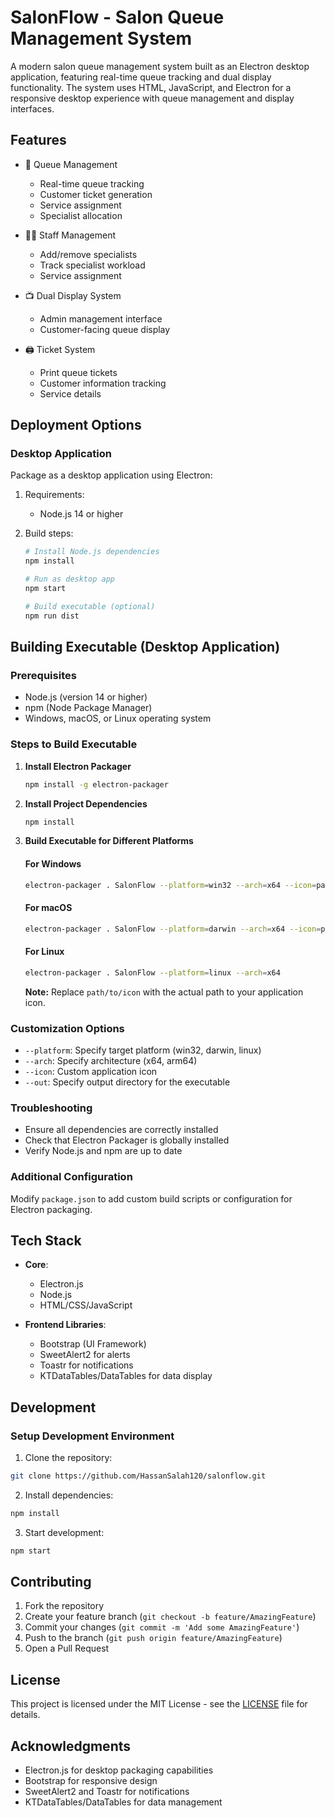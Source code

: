 # SalonFlow - Salon Queue Management System

A modern salon queue management system built as an Electron desktop application, featuring real-time queue tracking and dual display functionality. The system uses HTML, JavaScript, and Electron for a responsive desktop experience with queue management and display interfaces.

## Features

- 🎫 Queue Management
  - Real-time queue tracking
  - Customer ticket generation
  - Service assignment
  - Specialist allocation

- 👩‍💼 Staff Management
  - Add/remove specialists
  - Track specialist workload
  - Service assignment

- 📺 Dual Display System
  - Admin management interface
  - Customer-facing queue display

- 🖨️ Ticket System
  - Print queue tickets
  - Customer information tracking
  - Service details

## Deployment Options

### Desktop Application
Package as a desktop application using Electron:

1. Requirements:
   - Node.js 14 or higher

2. Build steps:
   ```bash
   # Install Node.js dependencies
   npm install

   # Run as desktop app
   npm start

   # Build executable (optional)
   npm run dist
   ```

## Building Executable (Desktop Application)

### Prerequisites
- Node.js (version 14 or higher)
- npm (Node Package Manager)
- Windows, macOS, or Linux operating system

### Steps to Build Executable

1. **Install Electron Packager**
   ```bash
   npm install -g electron-packager
   ```

2. **Install Project Dependencies**
   ```bash
   npm install
   ```

3. **Build Executable for Different Platforms**

   #### For Windows
   ```bash
   electron-packager . SalonFlow --platform=win32 --arch=x64 --icon=path/to/icon.ico
   ```

   #### For macOS
   ```bash
   electron-packager . SalonFlow --platform=darwin --arch=x64 --icon=path/to/icon.icns
   ```

   #### For Linux
   ```bash
   electron-packager . SalonFlow --platform=linux --arch=x64
   ```

   **Note:** Replace `path/to/icon` with the actual path to your application icon.

### Customization Options
- `--platform`: Specify target platform (win32, darwin, linux)
- `--arch`: Specify architecture (x64, arm64)
- `--icon`: Custom application icon
- `--out`: Specify output directory for the executable

### Troubleshooting
- Ensure all dependencies are correctly installed
- Check that Electron Packager is globally installed
- Verify Node.js and npm are up to date

### Additional Configuration
Modify `package.json` to add custom build scripts or configuration for Electron packaging.

## Tech Stack

- **Core**:
  - Electron.js
  - Node.js
  - HTML/CSS/JavaScript

- **Frontend Libraries**:
  - Bootstrap (UI Framework)
  - SweetAlert2 for alerts
  - Toastr for notifications
  - KTDataTables/DataTables for data display

## Development

### Setup Development Environment

1. Clone the repository:
```bash
git clone https://github.com/HassanSalah120/salonflow.git
```

2. Install dependencies:
```bash
npm install
```

3. Start development:
```bash
npm start
```

## Contributing

1. Fork the repository
2. Create your feature branch (`git checkout -b feature/AmazingFeature`)
3. Commit your changes (`git commit -m 'Add some AmazingFeature'`)
4. Push to the branch (`git push origin feature/AmazingFeature`)
5. Open a Pull Request

## License

This project is licensed under the MIT License - see the [LICENSE](LICENSE) file for details.

## Acknowledgments

- Electron.js for desktop packaging capabilities
- Bootstrap for responsive design
- SweetAlert2 and Toastr for notifications
- KTDataTables/DataTables for data management
